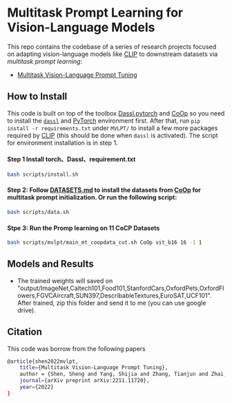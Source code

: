 # Multitask Prompt Learning for Vision-Language Models

This repo contains the codebase of a series of research projects focused on adapting vision-language models like [CLIP](https://arxiv.org/abs/2103.00020) to downstream datasets via *multitask prompt learning*:

* [Multitask Vision-Language Prompt Tuning](https://arxiv.org/pdf/2211.11720.pdf)

## How to Install
This code is built on top of the toolbox [Dassl.pytorch](https://github.com/KaiyangZhou/Dassl.pytorch) and [CoOp](https://github.com/KaiyangZhou/CoOp) so you need to install the [`dassl`](https://github.com/KaiyangZhou/Dassl.pytorch#installation) and [PyTorch](https://pytorch.org/) environment first. After that, run `pip install -r requirements.txt` under `MVLPT/` to install a few more packages required by [CLIP](https://github.com/openai/CLIP) (this should be done when `dassl` is activated). The script for environment installation is in step 1.


#### Step 1 Install torch、Dassl、requirement.txt
```bash
bash scripts/install.sh
```



#### Step 2: Follow [DATASETS.md](DATASETS.md) to install the datasets from [CoOp](https://github.com/KaiyangZhou/CoOp/tree/main/datasets) for multitask prompt initialization. Or run the following script: 
```bash
bash scripts/data.sh
```

#### Stpe 3: Run the Promp learning on 11 CoCP Datasets
```bash
bash scripts/mvlpt/main_mt_coopdata_cut.sh CoOp vit_b16 16 -1 1
```


## Models and Results

- The trained weights will saved on "output/ImageNet,Caltech101,Food101,StanfordCars,OxfordPets,OxfordFlowers,FGVCAircraft,SUN397,DescribableTextures,EuroSAT,UCF101". After trained, zip this folder and send it to me (you can use google drive).


## Citation
This code was borrow from the following papers

```bash
@article{shen2022mvlpt,
    title={Multitask Vision-Language Prompt Tuning},
    author = {Shen, Sheng and Yang, Shijia and Zhang, Tianjun and Zhai, Bohan and Gonzalez, Joseph E. and Keutzer, Kurt and Darrell, Trevor},
    journal={arXiv preprint arXiv:2211.11720},
    year={2022}
}
```
